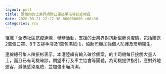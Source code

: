 ```yaml
---
layout: post
title: 團體向的士業界捐贈口罩搓手液等抗疫物品
date: 2020-03-21 12:27:36.000000000 +08:00
categories: rss
---
```


組織「全港社區抗疫連線」舉辦活動，支援的士業界對抗新型肺炎疫情，包括贈送2萬個口罩、8千支搓手液及1萬包濕紙巾，協助司機加強個人防護及環境衞生。

連線總召集人陳振彬表示，本港陸續有輸入確診個案，的士司機每日接觸大量人士，而且已有司機確診，期望車行及車主協會等團體，為司機提供指引，應對外地遊客，減低感染風險，並加強車廂清潔。

